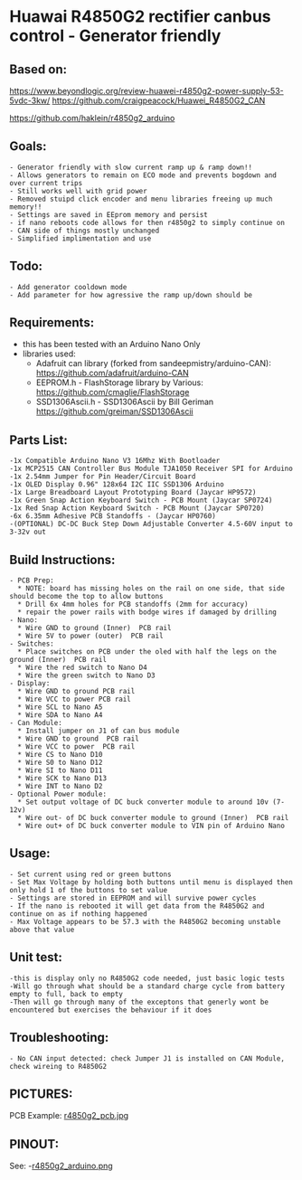 # Huawai R4850G2 rectifier canbus control - Generator friendly

  ## Based on:

   https://www.beyondlogic.org/review-huawei-r4850g2-power-supply-53-5vdc-3kw/
   https://github.com/craigpeacock/Huawei_R4850G2_CAN

   https://github.com/haklein/r4850g2_arduino

  ## Goals:
    - Generator friendly with slow current ramp up & ramp down!!
    - Allows generators to remain on ECO mode and prevents bogdown and over current trips
    - Still works well with grid power
    - Removed stuipd click encoder and menu libraries freeing up much memory!!
    - Settings are saved in EEprom memory and persist
    - if nano reboots code allows for then r4850g2 to simply continue on
    - CAN side of things mostly unchanged
    - Simplified implimentation and use

  ## Todo:
    - Add generator cooldown mode
    - Add parameter for how agressive the ramp up/down should be
  
  ## Requirements:
   - this has been tested with an Arduino Nano Only
   - libraries used:
      * Adafruit can library (forked from sandeepmistry/arduino-CAN):
        https://github.com/adafruit/arduino-CAN
      * EEPROM.h - FlashStorage library by Various:
        https://github.com/cmaglie/FlashStorage
      * SSD1306Ascii.h - SSD1306Ascii by Bill Geriman
         https://github.com/greiman/SSD1306Ascii
  ## Parts List:
    
    -1x Compatible Arduino Nano V3 16Mhz With Bootloader
    -1x MCP2515 CAN Controller Bus Module TJA1050 Receiver SPI for Arduino
    -1x 2.54mm Jumper for Pin Header/Circuit Board 
    -1x OLED Display 0.96" 128x64 I2C IIC SSD1306 Arduino 
    -1x Large Breadboard Layout Prototyping Board (Jaycar HP9572)
    -1x Green Snap Action Keyboard Switch - PCB Mount (Jaycar SP0724)
    -1x Red Snap Action Keyboard Switch - PCB Mount (Jaycar SP0720)
    -6x 6.35mm Adhesive PCB Standoffs - (Jaycar HP0760)
    -(OPTIONAL) DC-DC Buck Step Down Adjustable Converter 4.5-60V input to 3-32v out

  ## Build Instructions:
    - PCB Prep:
      * NOTE: board has missing holes on the rail on one side, that side should become the top to allow buttons
      * Drill 6x 4mm holes for PCB standoffs (2mm for accuracy)
      * repair the power rails with bodge wires if damaged by drilling
    - Nano:
      * Wire GND to ground (Inner)  PCB rail 
      * Wire 5V to power (outer)  PCB rail
    - Switches:
      * Place switches on PCB under the oled with half the legs on the ground (Inner)  PCB rail
      * Wire the red switch to Nano D4
      * Wire the green switch to Nano D3
    - Display:
      * Wire GND to ground PCB rail
      * Wire VCC to power PCB rail
      * Wire SCL to Nano A5
      * Wire SDA to Nano A4
    - Can Module:
      * Install jumper on J1 of can bus module
      * Wire GND to ground  PCB rail
      * Wire VCC to power  PCB rail
      * Wire CS to Nano D10
      * Wire S0 to Nano D12
      * Wire SI to Nano D11
      * Wire SCK to Nano D13
      * Wire INT to Nano D2
    - Optional Power module:
      * Set output voltage of DC buck converter module to around 10v (7-12v)
      * Wire out- of DC buck converter module to ground (Inner)  PCB rail
      * Wire out+ of DC buck converter module to VIN pin of Arduino Nano 


  ## Usage:
    - Set current using red or green buttons
    - Set Max Voltage by holding both buttons until menu is displayed then only hold 1 of the buttons to set value
    - Settings are stored in EEPROM and will survive power cycles
    - If the nano is rebooted it will get data from the R4850G2 and continue on as if nothing happened
    - Max Voltage appears to be 57.3 with the R4850G2 becoming unstable above that value

  ## Unit test:
    -this is display only no R4850G2 code needed, just basic logic tests
    -Will go through what should be a standard charge cycle from battery empty to full, back to empty
    -Then will go through many of the exceptons that generly wont be encountered but exercises the behaviour if it does
      

   ## Troubleshooting:
    - No CAN input detected: check Jumper J1 is installed on CAN Module, check wireing to R4850G2

      
  ## PICTURES:
  PCB Example:
    [r4850g2_pcb.jpg](https://github.com/bbobkins/r4850g2_arduino/blob/main/r4850g2_pcb.jpg)


  ## PINOUT:
  See:
  -[r4850g2_arduino.png](https://github.com/bbobkins/r4850g2_arduino/blob/main/r4850g2_arduino.png)
